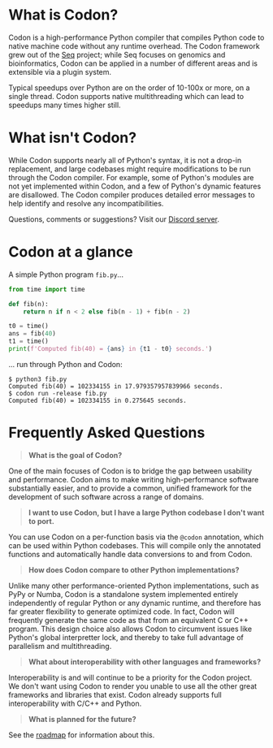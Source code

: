 # What is Codon?

Codon is a high-performance Python compiler that compiles Python code to
native machine code without any runtime overhead. The Codon framework
grew out of the [Seq](https://seq-lang.org) project; while Seq focuses
on genomics and bioinformatics, Codon can be applied in a number of
different areas and is extensible via a plugin system.

Typical speedups over Python are on the order of 10-100x or more, on a
single thread. Codon supports native multithreading which can lead to
speedups many times higher still.

# What isn't Codon?

While Codon supports nearly all of Python's syntax, it is not a drop-in
replacement, and large codebases might require modifications to be run
through the Codon compiler. For example, some of Python's modules are
not yet implemented within Codon, and a few of Python's dynamic
features are disallowed. The Codon compiler produces detailed error
messages to help identify and resolve any incompatibilities.

Questions, comments or suggestions? Visit our [Discord
server](https://discord.com/invite/8aKr6HEN?utm_source=Discord%20Widget&utm_medium=Connect).

# Codon at a glance

A simple Python program `fib.py`...

``` python
from time import time

def fib(n):
    return n if n < 2 else fib(n - 1) + fib(n - 2)

t0 = time()
ans = fib(40)
t1 = time()
print(f'Computed fib(40) = {ans} in {t1 - t0} seconds.')
```

... run through Python and Codon:

```
$ python3 fib.py
Computed fib(40) = 102334155 in 17.979357957839966 seconds.
$ codon run -release fib.py
Computed fib(40) = 102334155 in 0.275645 seconds.
```

# Frequently Asked Questions

> **What is the goal of Codon?**

One of the main focuses of Codon is to bridge the gap between usability
and performance. Codon aims to make writing high-performance software
substantially easier, and to provide a common, unified framework for the
development of such software across a range of domains.

> **I want to use Codon, but I have a large Python codebase I don't want to port.**

You can use Codon on a per-function basis via the `@codon` annotation, which
can be used within Python codebases. This will compile only the annotated functions
and automatically handle data conversions to and from Codon.

> **How does Codon compare to other Python implementations?**

Unlike many other performance-oriented Python implementations, such as
PyPy or Numba, Codon is a standalone system implemented entirely
independently of regular Python or any dynamic runtime, and therefore has
far greater flexibility to generate optimized code. In fact, Codon will
frequently generate the same code as that from an equivalent C or C++ program.
This design choice also allows Codon to circumvent issues like Python's global
interpretter lock, and thereby to take full advantage of parallelism and multithreading.

> **What about interoperability with other languages and frameworks?**

Interoperability is and will continue to be a priority for the Codon
project. We don't want using Codon to render you unable to use all the
other great frameworks and libraries that exist. Codon already supports
full interoperability with C/C++ and Python.

> **What is planned for the future?**

See the [roadmap](https://github.com/exaloop/codon/wiki/Roadmap) for
information about this.
